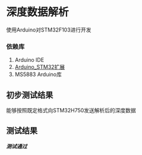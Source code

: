 # 深度数据解析

使用Arduino对STM32F103进行开发

### 依赖库

1. Arduino IDE
2. [Arduino_STM32扩展](https://github.com/rogerclarkmelbourne/Arduino_STM32)
3. MS5883 Arduino库

## 初步测试结果

能够按照既定格式向STM32H750发送解析后的深度数据

## 测试结果

***测试通过***